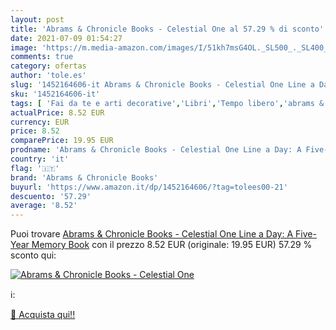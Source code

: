 ```yaml
---
layout: post
title: 'Abrams & Chronicle Books - Celestial One al 57.29 % di sconto'
date: 2021-07-09 01:54:27
image: 'https://m.media-amazon.com/images/I/51kh7msG4OL._SL500_._SL400_.jpg'
comments: true
category: ofertas
author: 'tole.es'
slug: '1452164606-it Abrams & Chronicle Books - Celestial One Line a Day: A...'
sku: '1452164606-it'
tags: [ 'Fai da te e arti decorative','Libri','Tempo libero','abrams & chronicle books', ]
actualPrice: 8.52 EUR
currency: EUR
price: 8.52
comparePrice: 19.95 EUR
prodname: 'Abrams & Chronicle Books - Celestial One Line a Day: A Five-Year Memory Book'
country: 'it'
flag: '🇮🇹'
brand: 'Abrams & Chronicle Books'
buyurl: 'https://www.amazon.it/dp/1452164606/?tag=tolees00-21'
descuento: '57.29'
average: '8.52'
---
```


Puoi trovare [Abrams & Chronicle Books - Celestial One Line a Day: A Five-Year Memory Book](https://www.amazon.it/dp/1452164606/?tag=tolees00-21) con il prezzo 8.52 EUR (originale: 19.95 EUR) 57.29 % sconto qui:

[![Abrams & Chronicle Books - Celestial One](https://m.media-amazon.com/images/I/51kh7msG4OL._SL500_._SL400_.jpg)](https://www.amazon.it/dp/1452164606/?tag=tolees00-21)

ℹ️:


[🛒 Acquista qui!!](https://www.amazon.it/dp/1452164606/?tag=tolees00-21)
